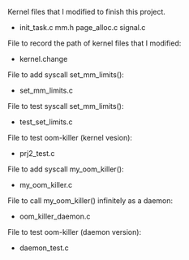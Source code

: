 Kernel files that I modified to finish this project.

+ init_task.c     mm.h      page_alloc.c    signal.c

File to record the path of kernel files that I modified:

+ kernel.change

File to add syscall set_mm_limits():

+ set_mm_limits.c

File to test syscall set_mm_limits():

+ test_set_limits.c

File to test oom-killer (kernel vesion):

+ prj2_test.c

File to add syscall my_oom_killer():

+ my_oom_killer.c

File to call my_oom_killer() infinitely as a daemon:

+ oom_killer_daemon.c

File to test oom-killer (daemon version):

+ daemon_test.c


